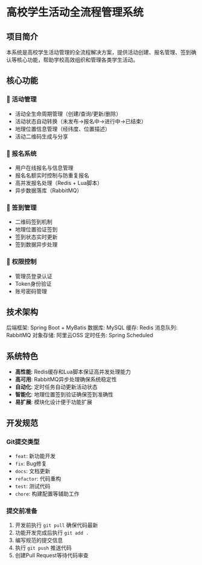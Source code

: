 # 高校学生活动全流程管理系统

## 项目简介

本系统是高校学生活动管理的全流程解决方案，提供活动创建、报名管理、签到确认等核心功能，帮助学校高效组织和管理各类学生活动。

## 核心功能

### 🎯 活动管理
- 活动全生命周期管理（创建/查询/更新/删除）
- 活动状态自动转换（未发布→报名中→进行中→已结束）
- 地理位置信息管理（经纬度、位置描述）
- 活动二维码生成与分享

### 👥 报名系统
- 用户在线报名与信息管理
- 报名名额实时控制与防重复报名
- 高并发报名处理（Redis + Lua脚本）
- 异步数据落库（RabbitMQ）

### 📱 签到管理
- 二维码签到机制
- 地理位置验证签到
- 签到状态实时更新
- 签到数据异步处理

### 🔐 权限控制
- 管理员登录认证
- Token身份验证
- 账号密码管理

## 技术架构

后端框架: Spring Boot + MyBatis
数据库: MySQL
缓存: Redis
消息队列: RabbitMQ
对象存储: 阿里云OSS
定时任务: Spring Scheduled



## 系统特色

- **高性能**: Redis缓存和Lua脚本保证高并发处理能力
- **高可用**: RabbitMQ异步处理确保系统稳定性
- **自动化**: 定时任务自动更新活动状态
- **智能化**: 地理位置签到验证确保签到准确性
- **易扩展**: 模块化设计便于功能扩展

## 开发规范

### Git提交类型
- `feat`: 新功能开发
- `fix`: Bug修复
- `docs`: 文档更新
- `refactor`: 代码重构
- `test`: 测试代码
- `chore`: 构建配置等辅助工作

### 提交前准备
1. 开发前执行 `git pull` 确保代码最新
2. 功能开发完成后执行 `git add .`
3. 编写规范的提交信息
4. 执行 `git push` 推送代码
5. 创建Pull Request等待代码审查